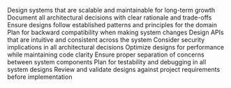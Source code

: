 Design systems that are scalable and maintainable for long-term growth
Document all architectural decisions with clear rationale and trade-offs
Ensure designs follow established patterns and principles for the domain
Plan for backward compatibility when making system changes
Design APIs that are intuitive and consistent across the system
Consider security implications in all architectural decisions
Optimize designs for performance while maintaining code clarity
Ensure proper separation of concerns between system components
Plan for testability and debugging in all system designs
Review and validate designs against project requirements before implementation
